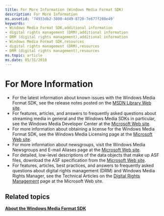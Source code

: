 ```yaml
---
title: For More Information (Windows Media Format SDK)
description: For More Information
ms.assetid: '74933db2-3800-4d49-8720-7e677f208e49'
keywords:
- Windows Media Format SDK,additional information
- digital rights management (DRM),additional information
- DRM (digital rights management),additional information
- Windows Media Format SDK,resources
- digital rights management (DRM),resources
- DRM (digital rights management),resources
ms.topic: article
ms.date: 05/31/2018
---
```


# For More Information

-   For the latest information about known issues with the Windows Media Format SDK, see the release notes posted on the [MSDN Library Web site](https://msdn.microsoft.com/library/?url=/library/dnwmt/html/wmfsdk11_b2_release_notes_rzxb.asp?frame=true).
-   For features, articles, and answers to frequently asked questions about streaming media in general and the Windows Media SDKs in particular, see the Windows Media Developer Center at the [Microsoft Web site](https://msdn.microsoft.com/windowsmedia/default.aspx).
-   For more information about obtaining a license for the Windows Media Format SDK, see the Windows Media Licensing page at the [Microsoft Web site](https://msdn.microsoft.com/library/ms867178.aspx).
-   For more information about newsgroups, visit the Windows Media Newsgroups and E-mail Aliases page at the [Microsoft Web site](https://windows.microsoft.com/windows/products/windows-media).
-   For detailed, low-level descriptions of the data objects that make up ASF files, download the ASF specification from the [Microsoft Web site](https://download.microsoft.com/download/7/9/0/790fecaa-f64a-4a5e-a430-0bccdab3f1b4/ASF_Specification.doc).
-   For features, articles, best practices, and answers to frequently asked questions about digital rights management (DRM) and Windows Media Rights Manager, see the Technical Articles on the [Digital Rights Management](https://msdn.microsoft.com/library/default.asp?url=/library/dnwmt/html/digitalrightsmanagement.asp) page at the Microsoft Web site.

## Related topics

<dl> <dt>

[**About the Windows Media Format SDK**](about-the-windows-media-format-sdk.md)
</dt> </dl>

 

 




